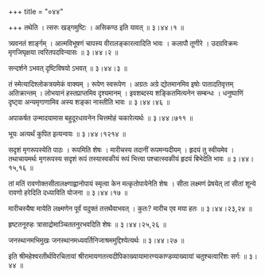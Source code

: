 +++
title = "०४४"

+++
तथेति । त्सरुः खड्गमुष्टिः । असिकण्ठ इति यावत्  ॥  ३।४४।१ ॥   

  

त्र्यवनतं शार्ङ्गम् । आत्मविभूषणं चापस्य वीरालङ्कारत्वादिति भावः । कलापौ तूणीरे । उदग्रविक्रमः मृगजिघृक्षया त्वरितपदविन्यासः  ॥  ३।४४।२ ॥   

  

सन्दर्शने ऽभवत् दृष्टिविषयो ऽभवत्  ॥  ३।४४।३ ॥   

  

तं स्मेत्यादिश्लोकत्रयमेकं वाक्यम् । रूपेण स्वरूपेण । अग्रतः अग्रे द्योतमानमिव इषोः पातादतिवृत्तम् अतिक्रान्तम् । लोभयानं हस्तप्राप्तमिव दृश्यमानम् । इवशब्दस्य शङ्कितमित्यनेन सम्बन्धः । धनुष्पाणिं दृष्ट्वा अन्यमृगाणामिव अस्य शङ्का नास्तीति भावः  ॥  ३।४४।४६ ॥   

  

अपाकर्षत उन्मादयामास बहुदूरधावनेन चित्तमोहं चकारेत्यर्थः  ॥  ३।४४।७११ ॥   

  

भूयः अत्यर्थं कुपित इत्यन्वयः  ॥  ३।४४।१२१४ ॥   

  

सदृशं मृगरूपस्येति पाठः । रूपमिति शेषः । मारीचस्य तदानीं रूपमन्यदीयम् । हृदयं तु स्वीयमेव । तथाचायमर्थः मृगरूपस्य सदृशं रूपं तस्यास्वकीयं रूपं भित्त्वा पश्चात्स्वकीयं हृदयं बिभेदेति भावः  ॥  ३।४४।१५,१६ ॥   

  

तां मतिं रावणोक्तसीतालक्ष्णाह्वानोपायं स्मृत्वा केन मत्कृतोपायेनेति शेषः । सीता लक्ष्मणं प्रेषयेत् तां सीतां शून्ये रावणो हरेदिति दध्याविति योजना  ॥  ३।४४।१७ ॥   

  

मारीचस्यैषा मायेति लक्ष्मणेन पूर्वं यदुक्तं तत्तथैवाभवत् । कुतः? मारीच एव मया हतः  ॥  ३।४४।२३,२४ ॥   

  

हृष्टतनूरुहः त्रासाद्रोमाञ्चिततनुरभवदिति शेषः  ॥  ३।४४।२५,२६ ॥   

  

जनस्थानमभिमुखः जनस्थानमध्यवर्तिनिजाश्रममुद्दिश्येत्यर्थः  ॥  ३।४४।२७ ॥   

  

इति श्रीमहेश्वरतीर्थविरचितायां श्रीरामायणतत्त्वदीपिकाख्यायामारण्यकाण्डव्याख्यायां चतुश्चत्वारिंशः सर्गः  ॥  ३।४४ ॥   

  

